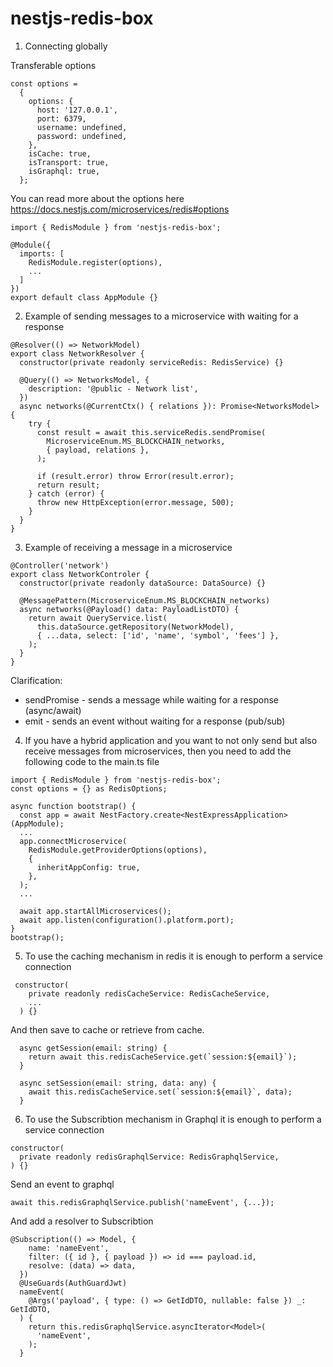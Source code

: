 # nestjs-redis-box

1. Connecting globally

Transferable options

```
const options =
  {
    options: {
      host: '127.0.0.1',
      port: 6379,
      username: undefined,
      password: undefined,
    },
    isCache: true,
    isTransport: true,
    isGraphql: true,
  };

```

You can read more about the options here https://docs.nestjs.com/microservices/redis#options

```
import { RedisModule } from 'nestjs-redis-box';

@Module({
  imports: [
    RedisModule.register(options),
    ...
  ]
})
export default class AppModule {}
```

2. Example of sending messages to a microservice with waiting for a response

```
@Resolver(() => NetworkModel)
export class NetworkResolver {
  constructor(private readonly serviceRedis: RedisService) {}

  @Query(() => NetworksModel, {
    description: '@public - Network list',
  })
  async networks(@CurrentCtx() { relations }): Promise<NetworksModel> {
    try {
      const result = await this.serviceRedis.sendPromise(
        MicroserviceEnum.MS_BLOCKCHAIN_networks,
        { payload, relations },
      );

      if (result.error) throw Error(result.error);
      return result;
    } catch (error) {
      throw new HttpException(error.message, 500);
    }
  }
}
```

3. Example of receiving a message in a microservice

```
@Controller('network')
export class NetworkControler {
  constructor(private readonly dataSource: DataSource) {}

  @MessagePattern(MicroserviceEnum.MS_BLOCKCHAIN_networks)
  async networks(@Payload() data: PayloadListDTO) {
    return await QueryService.list(
      this.dataSource.getRepository(NetworkModel),
      { ...data, select: ['id', 'name', 'symbol', 'fees'] },
    );
  }
}
```

Clarification:

- sendPromise - sends a message while waiting for a response (async/await)
- emit - sends an event without waiting for a response (pub/sub)

4. If you have a hybrid application and you want to not only send but also receive messages from microservices, then you need to add the following code to the main.ts file

```
import { RedisModule } from 'nestjs-redis-box';
const options = {} as RedisOptions;

async function bootstrap() {
  const app = await NestFactory.create<NestExpressApplication>(AppModule);
  ...
  app.connectMicroservice(
    RedisModule.getProviderOptions(options),
    {
      inheritAppConfig: true,
    },
  );
  ...

  await app.startAllMicroservices();
  await app.listen(configuration().platform.port);
}
bootstrap();
```

5. To use the caching mechanism in redis it is enough to perform a service connection

```
 constructor(
    private readonly redisCacheService: RedisCacheService,
    ...
  ) {}
```

And then save to cache or retrieve from cache.

```
  async getSession(email: string) {
    return await this.redisCacheService.get(`session:${email}`);
  }

  async setSession(email: string, data: any) {
    await this.redisCacheService.set(`session:${email}`, data);
  }
```

6. To use the Subscribtion mechanism in Graphql it is enough to perform a service connection

```
constructor(
  private readonly redisGraphqlService: RedisGraphqlService,
) {}
```

Send an event to graphql

```
await this.redisGraphqlService.publish('nameEvent', {...});
```

And add a resolver to Subscribtion

```
@Subscription(() => Model, {
    name: 'nameEvent',
    filter: ({ id }, { payload }) => id === payload.id,
    resolve: (data) => data,
  })
  @UseGuards(AuthGuardJwt)
  nameEvent(
    @Args('payload', { type: () => GetIdDTO, nullable: false }) _: GetIdDTO,
  ) {
    return this.redisGraphqlService.asyncIterator<Model>(
      'nameEvent',
    );
  }
```

